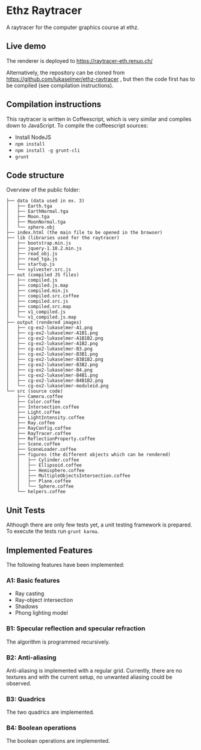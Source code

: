 Ethz Raytracer
==============

A raytracer for the computer graphics course at ethz.

Live demo
---------

The renderer is deployed to https://raytracer-eth.renuo.ch/

Alternatively, the repository can be cloned from https://github.com/lukaselmer/ethz-raytracer , but then the code first has to be compiled (see compilation instructions).

Compilation instructions
------------------------

This raytracer is written in Coffeescript, which is very similar and compiles down to JavaScript. To compile the coffeescript sources:

* Install NodeJS
* `npm install`
* `npm install -g grunt-cli`
* `grunt`


Code structure
--------------

Overview of the public folder:

```
├── data (data used in ex. 3)
│   ├── Earth.tga
│   ├── EarthNormal.tga
│   ├── Moon.tga
│   ├── MoonNormal.tga
│   └── sphere.obj
├── index.html (the main file to be opened in the browser)
├── lib (libraries used for the raytracer)
│   ├── bootstrap.min.js
│   ├── jquery-1.10.2.min.js
│   ├── read_obj.js
│   ├── read_tga.js
│   ├── startup.js
│   └── sylvester.src.js
├── out (compiled JS files)
│   ├── compiled.js
│   ├── compiled.js.map
│   ├── compiled.min.js
│   ├── compiled.src.coffee
│   ├── compiled.src.js
│   ├── compiled.src.map
│   ├── v1_compiled.js
│   └── v1_compiled.js.map
├── output (rendered images)
│   ├── cg-ex2-lukaselmer-A1.png
│   ├── cg-ex2-lukaselmer-A1B1.png
│   ├── cg-ex2-lukaselmer-A1B1B2.png
│   ├── cg-ex2-lukaselmer-A1B2.png
│   ├── cg-ex2-lukaselmer-B3.png
│   ├── cg-ex2-lukaselmer-B3B1.png
│   ├── cg-ex2-lukaselmer-B3B1B2.png
│   ├── cg-ex2-lukaselmer-B3B2.png
│   ├── cg-ex2-lukaselmer-B4.png
│   ├── cg-ex2-lukaselmer-B4B1.png
│   ├── cg-ex2-lukaselmer-B4B1B2.png
│   └── cg-ex2-lukaselmer-moduleid.png
└── src (source code)
    ├── Camera.coffee
    ├── Color.coffee
    ├── Intersection.coffee
    ├── Light.coffee
    ├── LightIntensity.coffee
    ├── Ray.coffee
    ├── RayConfig.coffee
    ├── RayTracer.coffee
    ├── ReflectionProperty.coffee
    ├── Scene.coffee
    ├── SceneLoader.coffee
    ├── figures (the different objects which can be rendered)
    │   ├── Cylinder.coffee
    │   ├── Ellipsoid.coffee
    │   ├── Hemisphere.coffee
    │   ├── MultipleObjectsIntersection.coffee
    │   ├── Plane.coffee
    │   └── Sphere.coffee
    └── helpers.coffee
```			
			
Unit Tests
----------

Although there are only few tests yet, a unit testing framework is prepared. To execute the tests run `grunt karma`.


Implemented Features
--------------------

The following features have been implemented:

### A1: Basic features

* Ray casting
* Ray-object intersection
* Shadows
* Phong lighting model

### B1: Specular reflection and specular refraction

The algorithm is programmed recursively.

### B2: Anti-aliasing

Anti-aliasing is implemented with a regular grid. Currently, there are no textures and with the current setup, no unwanted aliasing could be observed.

### B3: Quadrics

The two quadrics are implemented.

### B4: Boolean operations

The boolean operations are implemented.

